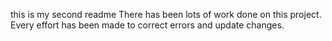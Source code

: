 this is my second readme
There has been lots of work done on this project. Every effort has been made to correct errors and update changes.
